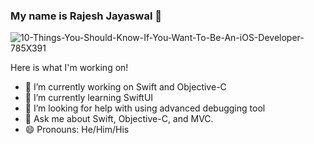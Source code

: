 ### My name is Rajesh Jayaswal 👋

![10-Things-You-Should-Know-If-You-Want-To-Be-An-iOS-Developer-785X391](https://user-images.githubusercontent.com/4835436/151713957-8e1cbd3b-9be3-4dae-9a9f-d46a8bbd8f55.jpg)

Here is what I'm working on!

- 🔭 I’m currently working on Swift and Objective-C
- 🌱 I’m currently learning SwiftUI
- 🤔 I’m looking for help with using advanced debugging tool
- 💬 Ask me about Swift, Objective-C, and MVC.   
- 😄 Pronouns: He/Him/His
